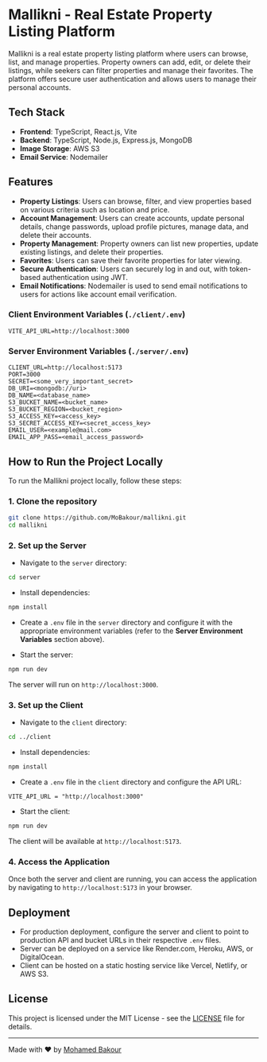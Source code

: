# Mallikni - Real Estate Property Listing Platform

Mallikni is a real estate property listing platform where users can browse, list, and manage properties. Property owners can add, edit, or delete their listings, while seekers can filter properties and manage their favorites. The platform offers secure user authentication and allows users to manage their personal accounts.

## Tech Stack

-   **Frontend**: TypeScript, React.js, Vite
-   **Backend**: TypeScript, Node.js, Express.js, MongoDB
-   **Image Storage**: AWS S3
-   **Email Service**: Nodemailer

## Features

-   **Property Listings**: Users can browse, filter, and view properties based on various criteria such as location and price.
-   **Account Management**: Users can create accounts, update personal details, change passwords, upload profile pictures, manage data, and delete their accounts.
-   **Property Management**: Property owners can list new properties, update existing listings, and delete their properties.
-   **Favorites**: Users can save their favorite properties for later viewing.
-   **Secure Authentication**: Users can securely log in and out, with token-based authentication using JWT.
-   **Email Notifications**: Nodemailer is used to send email notifications to users for actions like account email verification.

### Client Environment Variables (`./client/.env`)

```env
VITE_API_URL=http://localhost:3000
```

### Server Environment Variables (`./server/.env`)

```env
CLIENT_URL=http://localhost:5173
PORT=3000
SECRET=<some_very_important_secret>
DB_URI=<mongodb://uri>
DB_NAME=<database_name>
S3_BUCKET_NAME=<bucket_name>
S3_BUCKET_REGION=<bucket_region>
S3_ACCESS_KEY=<access_key>
S3_SECRET_ACCESS_KEY=<secret_access_key>
EMAIL_USER=<example@mail.com>
EMAIL_APP_PASS=<email_access_password>
```

## How to Run the Project Locally

To run the Mallikni project locally, follow these steps:

### 1. Clone the repository

```bash
git clone https://github.com/MoBakour/mallikni.git
cd mallikni
```

### 2. Set up the Server

-   Navigate to the `server` directory:

```bash
cd server
```

-   Install dependencies:

```bash
npm install
```

-   Create a `.env` file in the `server` directory and configure it with the appropriate environment variables (refer to the **Server Environment Variables** section above).

-   Start the server:

```bash
npm run dev
```

The server will run on `http://localhost:3000`.

### 3. Set up the Client

-   Navigate to the `client` directory:

```bash
cd ../client
```

-   Install dependencies:

```bash
npm install
```

-   Create a `.env` file in the `client` directory and configure the API URL:

```env
VITE_API_URL = "http://localhost:3000"
```

-   Start the client:

```bash
npm run dev
```

The client will be available at `http://localhost:5173`.

### 4. Access the Application

Once both the server and client are running, you can access the application by navigating to `http://localhost:5173` in your browser.

## Deployment

-   For production deployment, configure the server and client to point to production API and bucket URLs in their respective `.env` files.
-   Server can be deployed on a service like Render.com, Heroku, AWS, or DigitalOcean.
-   Client can be hosted on a static hosting service like Vercel, Netlify, or AWS S3.

## License

This project is licensed under the MIT License - see the [LICENSE](LICENSE) file for details.

---

Made with ❤️ by [Mohamed Bakour](https://bakour.dev)

